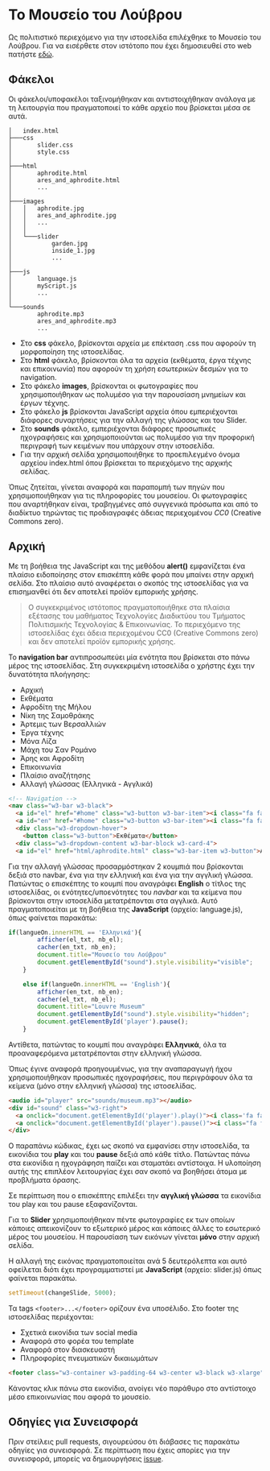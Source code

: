 # Το Μουσείο του Λούβρου

Ως πολιτιστικό περιεχόμενο για την ιστοσελίδα επιλέχθηκε το Μουσείο του Λούβρου. Για να εισέρθετε στον ιστότοπο που έχει δημοσιευθεί στο web πατήστε [εδώ]().

## Φάκελοι

Οι φάκελοι/υποφακέλοι ταξινομήθηκαν και αντιστοιχήθηκαν ανάλογα με τη λειτουργία που πραγματοποιεί το κάθε αρχείο που βρίσκεται μέσα σε αυτά.

```
│   index.html
├───css
│       slider.css
│       style.css
│
├───html
│       aphrodite.html
│       ares_and_aphrodite.html
│       ...
│
├───images
│   │   aphrodite.jpg
│   │   ares_and_aphrodite.jpg
│   │   ...
│   │
│   └───slider
│           garden.jpg
│           inside_1.jpg
│           ...
│
├───js
│       language.js
│       myScript.js
│       ...
│
└───sounds
        aphrodite.mp3
        ares_and_aphrodite.mp3
        ...
```

- Στο **css** φάκελο, βρίσκονται αρχεία με επέκταση .css που αφορούν τη μορφοποίηση της ιστοσελίδας.
- Στο **html** φάκελο, βρίσκονται όλα τα αρχεία (εκθέματα, έργα τέχνης και επικοινωνία) που αφορούν τη χρήση εσωτερικών δεσμών για το navigation.
- Στο φάκελο **images**, βρίσκονται οι φωτογραφίες που χρησιμοποιήθηκαν ως πολυμέσο για την παρουσίαση μνημείων και έργων τέχνης.
- Στο φάκελο **js** βρίσκονται JavaScript αρχεία όπου εμπεριέχονται διάφορες συναρτήσεις για την αλλαγή της γλώσσας και του Slider.
- Στο **sounds** φάκελο, εμπεριέχονται διάφορες προσωπικές ηχογραφήσεις και χρησιμοποιούνται ως πολυμέσο για την προφορική περιγραφή των κειμένων που υπάρχουν στην ιστοσελίδα.
- Για την αρχική σελίδα χρησιμοποιήθηκε το προεπιλεγμένο όνομα αρχείου index.html όπου βρίσκεται το περιεχόμενο της αρχικής σελίδας.

Όπως ζητείται, γίνεται αναφορά και παραπομπή των πηγών που χρησιμοποιήθηκαν για τις πληροφορίες του μουσείου. Οι φωτογραφίες που αναρτήθηκαν είναι, τραβηγμένες από συγγενικά πρόσωπα και από το διαδίκτυο τηρώντας τις προδιαγραφές άδειας περιεχομένου *CC0* (Creative Commons zero).

## Αρχική

Mε τη βοήθεια της JavaScript και της μεθόδου **alert()** εμφανίζεται ένα πλαίσιο ειδοποίησης στον επισκέπτη κάθε φορά που μπαίνει στην αρχική σελίδα. Στο πλαίσιο αυτό αναφέρεται ο σκοπός της ιστοσελίδας για να επισημανθεί ότι δεν αποτελεί προϊόν εμπορικής χρήσης.

> Ο συγκεκριμένος ιστότοπος πραγματοποιήθηκε στα πλαίσια εξέτασης του μαθήματος Τεχνολογίες Διαδικτύου του Tμήματος Πολιτισμικής Τεχνολογίας & Επικοινωνίας. Το περιεχόμενο της ιστοσελίδας έχει άδεια περιεχομένου CC0 (Creative Commons zero) και δεν αποτελεί προϊόν εμπορικής χρήσης.

Το **navigation bar** αντιπροσωπεύει μία ενότητα που βρίσκεται στο πάνω μέρος της ιστοσελίδας. Στη συγκεκριμένη ιστοσελίδα ο χρήστης έχει την δυνατότητα πλοήγησης:

-	Αρχική
-	Εκθέματα
  -	Αφροδίτη της Μήλου
  -	Νίκη της Σαμοθράκης
  -	Άρτεμις των Βερσαλλιών
-	Έργα τέχνης
  -	Μόνα Λίζα
  -	Μάχη του Σαν Ρομάνο
  -	Άρης και Αφροδίτη
-	Επικοινωνία
-	Πλαίσιο αναζήτησης
-	Αλλαγή γλώσσας (Ελληνικά - Αγγλικά)

```html
<!-- Navigation -->
<nav class="w3-bar w3-black">
  <a id="el" href="#home" class="w3-button w3-bar-item"><i class="fa fa-home"></i> Αρχική</a>
  <a id="en" href="#home" class="w3-button w3-bar-item"><i class="fa fa-home"></i> Home</a>
  <div class="w3-dropdown-hover">
    <button class="w3-button">Εκθέματα</button>
  <div class="w3-dropdown-content w3-bar-block w3-card-4">
  <a id="el" href="html/aphrodite.html" class="w3-bar-item w3-button">Αφροδίτη της Μήλου</a>
```

Για την αλλαγή γλώσσας προσαρμόστηκαν 2 κουμπιά που βρίσκονται δεξιά στο navbar, ένα για την ελληνική και ένα για την αγγλική γλώσσα. Πατώντας ο επισκέπτης το κουμπί που αναγράφει **English** ο τίτλος της ιστοσελίδας, οι ενότητες/υποενότητες του *navbar* και τα κείμενα που βρίσκονται στην ιστοσελίδα μετατρέπονται στα αγγλικά. Αυτό πραγματοποιείται με τη βοήθεια της **JavaScript** (αρχείο: language.js), όπως φαίνεται παρακάτω:

```javascript
if(langueOn.innerHTML == 'Ελληνικά'){
        afficher(el_txt, nb_el);
        cacher(en_txt, nb_en);
        document.title="Μουσείο του Λούβρου"
        document.getElementById("sound").style.visibility="visible";
    }

    else if(langueOn.innerHTML == 'English'){
        afficher(en_txt, nb_en);
        cacher(el_txt, nb_el);
        document.title="Louvre Museum"
        document.getElementById("sound").style.visibility="hidden";
        document.getElementById('player').pause();
    }
```

Αντίθετα, πατώντας το κουμπί που αναγράφει **Ελληνικά**, όλα τα προαναφερόμενα μετατρέπονται στην ελληνική γλώσσα.

Όπως έγινε αναφορά προηγουμένως, για την αναπαραγωγή ήχου χρησιμοποιήθηκαν προσωπικές ηχογραφήσεις, που περιγράφουν όλα τα κείμενα (μόνο στην ελληνική γλώσσα) της ιστοσελίδας.

```html
<audio id="player" src="sounds/museum.mp3"></audio>
<div id="sound" class="w3-right">
  <a onclick="document.getElementById('player').play()"><i class='fa fa-volume-up fa-  50x'></i></a>
  <a onclick="document.getElementById('player').pause()"><i class="fa fa-pausefa-50x"></i></a>
</div>
```

Ο παραπάνω κώδικας, έχει ως σκοπό να εμφανίσει στην ιστοσελίδα, τα εικονίδια του **play** και του **pause** δεξιά από κάθε τίτλο. Πατώντας πάνω στα εικονίδια η ηχογράφηση παίζει και σταματάει αντίστοιχα. Η υλοποίηση αυτής της επιπλέον λειτουργίας έχει σαν σκοπό να βοηθήσει άτομα με προβλήματα όρασης.

Σε περίπτωση που ο επισκέπτης επιλέξει την **αγγλική γλώσσα** τα εικονίδια του play και του pause εξαφανίζονται.

Για το **Slider** χρησιμοποιήθηκαν πέντε φωτογραφίες εκ των οποίων κάποιες απεικονίζουν το εξωτερικό μέρος και κάποιες άλλες το εσωτερικό μέρος του μουσείου. Η παρουσίαση των εικόνων γίνεται **μόνο** στην αρχική σελίδα.

Η αλλαγή της εικόνας πραγματοποιείται ανά 5 δευτερόλεπτα και αυτό οφείλεται διότι έχει προγραμματιστεί με **JavaScript** (αρχείο: slider.js) όπως φαίνεται παρακάτω.

```javascript
setTimeout(changeSlide, 5000);
```

Τα tags `<footer>...</footer>` ορίζουν ένα υποσέλιδο. Στο footer της ιστοσελίδας περιέχονται:

  -	Σχετικά εικονίδια των social media
  - Αναφορά στο φορέα του template
  -	Αναφορά στον διασκευαστή
  -	Πληροφορίες πνευματικών δικαιωμάτων

```html
<footer class="w3-container w3-padding-64 w3-center w3-black w3-xlarge"><a href="https://el-gr.facebook.com/museedulouvre/" target="_blank"><i class="fa fa-facebook-official"></i></a>
```

Κάνοντας κλικ πάνω στα εικονίδια, ανοίγει νέο παράθυρο στο αντίστοιχο μέσο επικοινωνίας που αφορά το μουσείο.

## Οδηγίες για Συνεισφορά

Πριν στείλεις pull requests, σιγουρεύσου ότι διάβασες τις παρακάτω οδηγίες για συνεισφορά. Σε περίπτωση που έχεις απορίες για την συνεισφορά, μπορείς να δημιουργήσεις [issue](https://github.com/Effie375/louvre-museum/issues/new).
